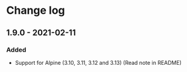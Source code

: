 # Change log

## 1.9.0 - 2021-02-11
### Added
  - Support for Alpine (3.10, 3.11, 3.12 and 3.13)
    (Read note in README)